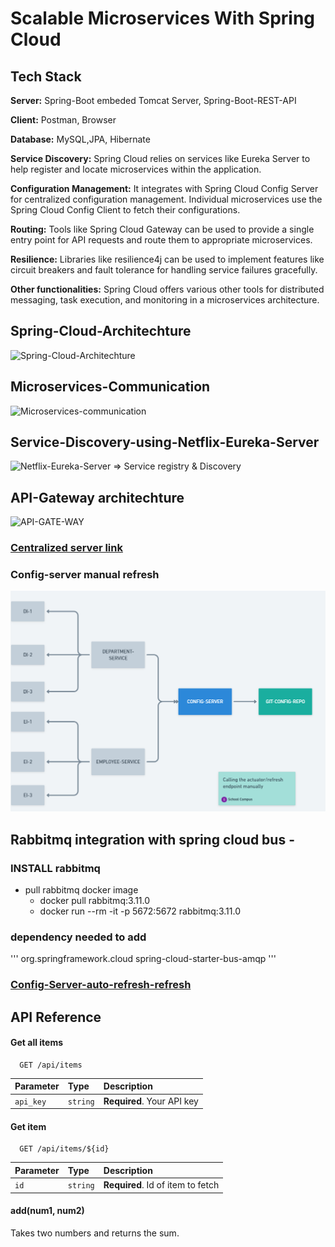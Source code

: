
# Scalable Microservices With Spring Cloud




## Tech Stack


**Server:** Spring-Boot embeded Tomcat Server, Spring-Boot-REST-API

**Client:** Postman, Browser

**Database:** MySQL,JPA, Hibernate

**Service Discovery:** Spring Cloud relies on services like Eureka Server to help register and locate microservices within the application.

**Configuration Management:** It integrates with Spring Cloud Config Server for centralized configuration management. Individual microservices use the Spring Cloud Config Client to fetch their configurations.

**Routing:** Tools like Spring Cloud Gateway can be used to provide a single entry point for API requests and route them to appropriate microservices.

**Resilience:** Libraries like resilience4j can be used to implement features like circuit breakers and fault tolerance for handling service failures gracefully.

**Other functionalities:** Spring Cloud offers various other tools for distributed messaging, task execution, and monitoring in a microservices architecture.



## Spring-Cloud-Architechture

![Spring-Cloud-Architechture](https://github.com/iamsurajitmishra/Spring-Cloud-microservices/blob/master/design-screen-shot/spring-cloud-architechture.png)


## Microservices-Communication

![Microservices-communication](https://github.com/iamsurajitmishra/Spring-Cloud-microservices/blob/master/design-screen-shot/spring-cloud-microservice-communication.png)


## Service-Discovery-using-Netflix-Eureka-Server

![Netflix-Eureka-Server => Service registry & Discovery](https://github.com/iamsurajitmishra/Spring-Cloud-microservices/blob/master/design-screen-shot/spring-cloud-Netflix-Eureka-Server.png)


## API-Gateway architechture

![API-GATE-WAY](https://github.com/iamsurajitmishra/Spring-Cloud-microservices/blob/master/design-screen-shot/API-Gate-Way.png)

### [Centralized server link](https://github.com/iamsurajitmishra/config-server-repo/tree/main) 

### Config-server manual refresh

![Config-Server-manual-refresh](https://github.com/iamsurajitmishra/Scalable-Microservices-Spring-Cloud/blob/master/design-screen-shot/config-server-refresh-manually.png) 

## Rabbitmq integration with spring cloud bus - 

### INSTALL rabbitmq
* pull rabbitmq docker image
  *  docker pull rabbitmq:3.11.0
  *  docker run --rm  -it -p 5672:5672 rabbitmq:3.11.0
    
### dependency needed to add

'''
		<dependency>
			<groupId>org.springframework.cloud</groupId>
			<artifactId>spring-cloud-starter-bus-amqp</artifactId>
		</dependency>
'''



### [Config-Server-auto-refresh-refresh](https://github.com/iamsurajitmishra/Scalable-Microservices-Spring-Cloud/blob/master/design-screen-shot/config-server-refresh-manually.png) 


## API Reference

#### Get all items

```http
  GET /api/items
```

| Parameter | Type     | Description                |
| :-------- | :------- | :------------------------- |
| `api_key` | `string` | **Required**. Your API key |

#### Get item

```http
  GET /api/items/${id}
```

| Parameter | Type     | Description                       |
| :-------- | :------- | :-------------------------------- |
| `id`      | `string` | **Required**. Id of item to fetch |

#### add(num1, num2)

Takes two numbers and returns the sum.

